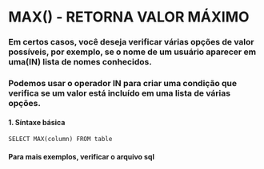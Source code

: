 # MAX() - RETORNA VALOR MÁXIMO

### Em certos casos, você deseja verificar várias opções de valor possíveis, por exemplo, se o nome de um usuário aparecer em uma(IN) lista de nomes conhecidos.
### Podemos usar o operador IN para criar uma condição que verifica se um valor está incluído em uma lista de várias opções.

#### 1. Síntaxe básica
````
SELECT MAX(column) FROM table
````
#### Para mais exemplos, verificar o arquivo sql
